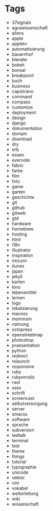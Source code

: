 # Tags

- 37signals
- agrawissenschaft
- aliens
- apple
- appletv
- automatisierung
- bauernhof
- blender
- bokeh
- bonsai
- breakpoint
- buch
- business
- capistrano
- command
- compass
- customize
- deployment
- design
- django
- dokumentation
- domain
- download
- dry
- erb
- essen
- evernote
- fabric
- farbe
- film
- foto
- game
- garten
- geschichte
- git
- github
- gitweb
- gtd
- hardware
- homebrew
- hosting
- html
- i18n
- illustrator
- inspiration
- irezumi
- itunes
- japan
- jekyll
- karten
- kino
- lebensmittel
- lernen
- logo
- lokalisierung
- macosx
- moinmoin
- nahrung
- octopress
- openstreetmap
- photoshop
- praesentation
- python
- redirect
- relaunch
- responsive
- ruby
- rubyonrails
- rwd
- sass
- schrift
- screencast
- selbstversorgung
- server
- smacss
- software
- sprache
- subversion
- tedtalk
- terminal
- test
- theme
- things
- tutorial
- typographie
- unicode
- vektor
- vim
- vokabel
- weiterleitung
- wiki
- wissenschaft
